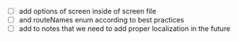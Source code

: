 - [ ] add options of screen inside of screen file 
- [ ] and routeNames enum according to best practices 
- [ ] add to notes that we need to add proper localization in the future
